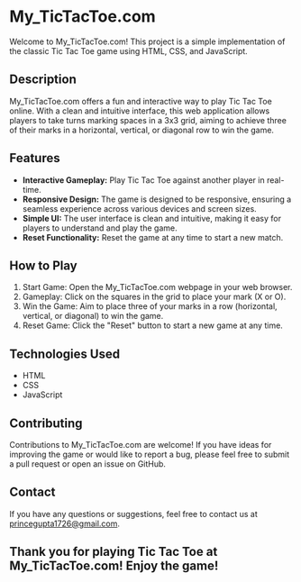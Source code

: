 # My_TicTacToe.com
  Welcome to My_TicTacToe.com! This project is a simple implementation of the classic Tic Tac Toe game using  HTML, CSS, and JavaScript.

## Description
  My_TicTacToe.com offers a fun and interactive way to play Tic Tac Toe online. With a clean and intuitive   interface, this web application allows players to take turns marking spaces in a 3x3 grid, aiming to achieve three of their marks in a horizontal, vertical, or diagonal row to win the game.

## Features
 - **Interactive Gameplay:** Play Tic Tac Toe against another player in real-time.
 - **Responsive Design:** The game is designed to be responsive, ensuring a seamless experience across various    devices and screen sizes.
 - **Simple UI:** The user interface is clean and intuitive, making it easy for players to understand and play the  game.
 - **Reset Functionality:** Reset the game at any time to start a new match.

## How to Play
 1. Start Game: Open the My_TicTacToe.com webpage in your web browser.
 2. Gameplay: Click on the squares in the grid to place your mark (X or O).
 3. Win the Game: Aim to place three of your marks in a row (horizontal, vertical, or diagonal) to win the   game.
 4. Reset Game: Click the "Reset" button to start a new game at any time.

## Technologies Used
 - HTML
 - CSS
 - JavaScript

## Contributing
  Contributions to My_TicTacToe.com are welcome! If you have ideas for improving the game or would like to   report a bug, please feel free to submit a pull request or open an issue on GitHub.

## Contact
  If you have any questions or suggestions, feel free to contact us at princegupta1726@gmail.com.

## Thank you for playing Tic Tac Toe at My_TicTacToe.com! Enjoy the game!